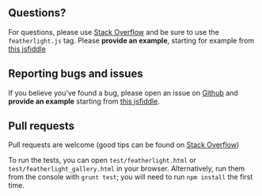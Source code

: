 ## Questions?

For questions, please
use [Stack Overflow](http://stackoverflow.com/questions/ask) and be sure to use
the `featherlight.js` tag. Please **provide an example**, starting for example
from [this jsfiddle](http://jsfiddle.net/JNsu6/15/)

## Reporting bugs and issues

If you believe you've found a bug, please open an issue
on [Github](https://github.com/noelboss/featherlight/issues/new) and **provide
an example** starting from [this jsfiddle](http://jsfiddle.net/JNsu6/15/).

## Pull requests

Pull requests are welcome (good tips can be found
on [Stack Overflow](http://stackoverflow.com/questions/14680711/how-to-do-a-github-pull-request))

To run the tests, you can open `test/featherlight.html`
or `test/featherlight_gallery.html` in your browser. Alternatively, run them
from the console with `grunt test`; you will need to run `npm install` the first
time.
